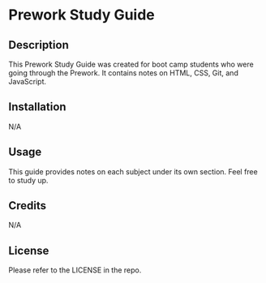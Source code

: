 # Prework Study Guide

## Description

This Prework Study Guide was created for boot camp students who were going through the Prework. It contains notes on HTML, CSS, Git, and JavaScript.

## Installation

N/A

## Usage

This guide provides notes on each subject under its own section. Feel free to study up.

## Credits

N/A

## License

Please refer to the LICENSE in the repo.
